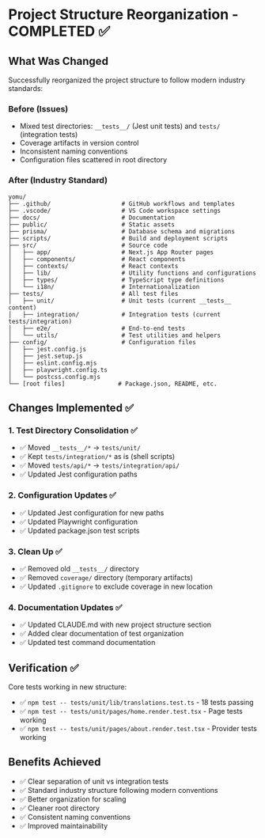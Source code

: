 # Project Structure Reorganization - COMPLETED ✅

## What Was Changed

Successfully reorganized the project structure to follow modern industry standards:

### Before (Issues)

- Mixed test directories: `__tests__/` (Jest unit tests) and `tests/` (integration tests)
- Coverage artifacts in version control
- Inconsistent naming conventions
- Configuration files scattered in root directory

### After (Industry Standard)

```
yomu/
├── .github/                    # GitHub workflows and templates
├── .vscode/                    # VS Code workspace settings
├── docs/                       # Documentation
├── public/                     # Static assets
├── prisma/                     # Database schema and migrations
├── scripts/                    # Build and deployment scripts
├── src/                        # Source code
│   ├── app/                    # Next.js App Router pages
│   ├── components/             # React components
│   ├── contexts/               # React contexts
│   ├── lib/                    # Utility functions and configurations
│   ├── types/                  # TypeScript type definitions
│   └── i18n/                   # Internationalization
├── tests/                      # All test files
│   ├── unit/                   # Unit tests (current __tests__ content)
│   ├── integration/            # Integration tests (current tests/integration)
│   ├── e2e/                    # End-to-end tests
│   └── utils/                  # Test utilities and helpers
├── config/                     # Configuration files
│   ├── jest.config.js
│   ├── jest.setup.js
│   ├── eslint.config.mjs
│   ├── playwright.config.ts
│   └── postcss.config.mjs
└── [root files]               # Package.json, README, etc.
```

## Changes Implemented ✅

### 1. Test Directory Consolidation ✅

- ✅ Moved `__tests__/*` → `tests/unit/`
- ✅ Kept `tests/integration/*` as is (shell scripts)
- ✅ Moved `tests/api/*` → `tests/integration/api/`
- ✅ Updated Jest configuration paths

### 2. Configuration Updates ✅

- ✅ Updated Jest configuration for new paths
- ✅ Updated Playwright configuration
- ✅ Updated package.json test scripts

### 3. Clean Up ✅

- ✅ Removed old `__tests__/` directory
- ✅ Removed `coverage/` directory (temporary artifacts)
- ✅ Updated `.gitignore` to exclude coverage in new location

### 4. Documentation Updates ✅

- ✅ Updated CLAUDE.md with new project structure section
- ✅ Added clear documentation of test organization
- ✅ Updated test command documentation

## Verification ✅

Core tests working in new structure:

- ✅ `npm test -- tests/unit/lib/translations.test.ts` - 18 tests passing
- ✅ `npm test -- tests/unit/pages/home.render.test.tsx` - Page tests working
- ✅ `npm test -- tests/unit/pages/about.render.test.tsx` - Provider tests working

## Benefits Achieved

- ✅ Clear separation of unit vs integration tests
- ✅ Standard industry structure following modern conventions
- ✅ Better organization for scaling
- ✅ Cleaner root directory
- ✅ Consistent naming conventions
- ✅ Improved maintainability
